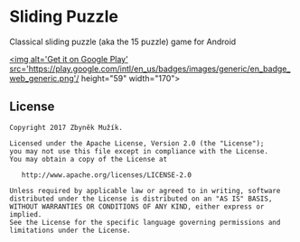 Sliding Puzzle
==============
Classical sliding puzzle (aka the 15 puzzle) game for Android

<a href='https://play.google.com/store/apps/details?id=zmuzik.slidingpuzzle2&utm_source=github&pcampaignid=MKT-Other-global-all-co-prtnr-py-PartBadge-Mar2515-1'><img alt='Get it on Google Play' src='https://play.google.com/intl/en_us/badges/images/generic/en_badge_web_generic.png'/ height="59" width="170"></a>

License
--------

    Copyright 2017 Zbyněk Mužík.

    Licensed under the Apache License, Version 2.0 (the "License");
    you may not use this file except in compliance with the License.
    You may obtain a copy of the License at

       http://www.apache.org/licenses/LICENSE-2.0

    Unless required by applicable law or agreed to in writing, software
    distributed under the License is distributed on an "AS IS" BASIS,
    WITHOUT WARRANTIES OR CONDITIONS OF ANY KIND, either express or implied.
    See the License for the specific language governing permissions and
    limitations under the License.
